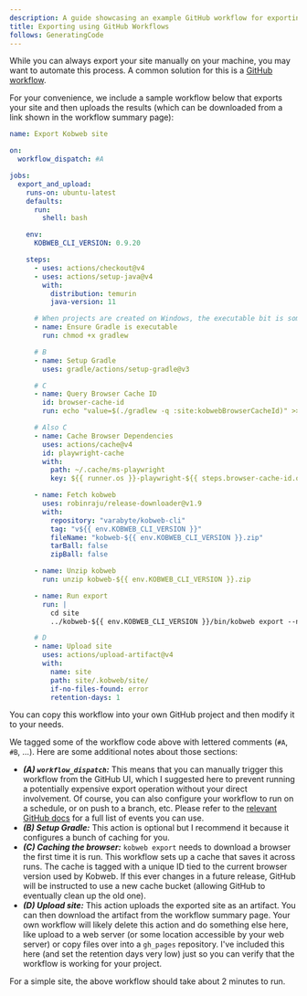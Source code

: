 ```yaml
---
description: A guide showcasing an example GitHub workflow for exporting your site on the GitHub CI.
title: Exporting using GitHub Workflows
follows: GeneratingCode
---
```


While you can always export your site manually on your machine, you may want to automate this process. A common
solution for this is a [GitHub workflow](https://docs.github.com/en/actions/using-workflows).

For your convenience, we include a sample workflow below that exports your site and then uploads the results (which can
be downloaded from a link shown in the workflow summary page):

```yaml 4,27-29,31-34,36-42,61-68 ".github/workflows/export-site.yml"
name: Export Kobweb site

on:
  workflow_dispatch: #A

jobs:
  export_and_upload:
    runs-on: ubuntu-latest
    defaults:
      run:
        shell: bash

    env:
      KOBWEB_CLI_VERSION: 0.9.20

    steps:
      - uses: actions/checkout@v4
      - uses: actions/setup-java@v4
        with:
          distribution: temurin
          java-version: 11

      # When projects are created on Windows, the executable bit is sometimes lost. So set it back just in case.
      - name: Ensure Gradle is executable
        run: chmod +x gradlew

      # B  
      - name: Setup Gradle
        uses: gradle/actions/setup-gradle@v3

      # C
      - name: Query Browser Cache ID
        id: browser-cache-id
        run: echo "value=$(./gradlew -q :site:kobwebBrowserCacheId)" >> $GITHUB_OUTPUT

      # Also C
      - name: Cache Browser Dependencies
        uses: actions/cache@v4
        id: playwright-cache
        with:
          path: ~/.cache/ms-playwright
          key: ${{ runner.os }}-playwright-${{ steps.browser-cache-id.outputs.value }}

      - name: Fetch kobweb
        uses: robinraju/release-downloader@v1.9
        with:
          repository: "varabyte/kobweb-cli"
          tag: "v${{ env.KOBWEB_CLI_VERSION }}"
          fileName: "kobweb-${{ env.KOBWEB_CLI_VERSION }}.zip"
          tarBall: false
          zipBall: false

      - name: Unzip kobweb
        run: unzip kobweb-${{ env.KOBWEB_CLI_VERSION }}.zip

      - name: Run export
        run: |
          cd site
          ../kobweb-${{ env.KOBWEB_CLI_VERSION }}/bin/kobweb export --notty --layout static

      # D
      - name: Upload site
        uses: actions/upload-artifact@v4
        with:
          name: site
          path: site/.kobweb/site/
          if-no-files-found: error
          retention-days: 1
```

You can copy this workflow into your own GitHub project and then modify it to your needs.

We tagged some of the workflow code above with lettered comments (`#A`, `#B`, ...). Here are some additional notes about
those sections:

* ***(A) `workflow_dispatch`:*** This means that you can manually trigger this workflow from the GitHub UI, which I
  suggested here to prevent running a potentially expensive export operation without your direct involvement. Of course,
  you can also configure your workflow to run on a schedule, or on push to a branch, etc. Please refer to
  the [relevant GitHub docs](https://docs.github.com/en/actions/writing-workflows/choosing-when-your-workflow-runs/events-that-trigger-workflows)
  for a full list of events you can use.
* ***(B) Setup Gradle:*** This action is optional but I recommend it because it configures a bunch of caching for you.
* ***(C) Caching the browser:*** `kobweb export` needs to download a browser the first time it is run. This workflow sets up
  a cache that saves it across runs. The cache is tagged with a unique ID tied to the current browser version used by
  Kobweb. If this ever changes in a future release, GitHub will be instructed to use a new cache bucket (allowing
  GitHub to eventually clean up the old one).
* ***(D) Upload site:*** This action uploads the exported site as an artifact. You can then download the artifact from the
  workflow summary page. Your own workflow will likely delete this action and do something else here, like upload to a
  web server (or some location accessible by your web server) or copy files over into a `gh_pages` repository. I've
  included this here (and set the retention days very low) just so you can verify that the workflow is working for your
  project.

For a simple site, the above workflow should take about 2 minutes to run.
